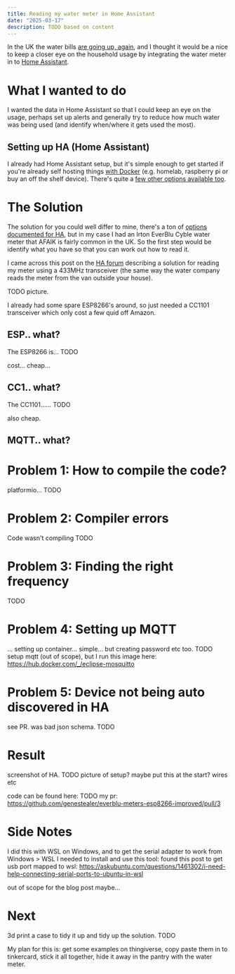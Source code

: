 ```yaml
---
title: Reading my water meter in Home Assistant
date: "2025-03-17"
description: TODO based on content
---
```


In the UK the water bills [are going up, again](https://www.bbc.co.uk/news/articles/c5yd9qzx79go), and I thought it would be a nice to keep a closer eye on the household usage by integrating the water meter in to [Home Assistant](https://www.home-assistant.io/).

# What I wanted to do
I wanted the data in Home Assistant so that I could keep an eye on the usage, perhaps set up alerts and generally try to reduce how much water was being used (and identify when/where it gets used the most). 

## Setting up HA (Home Assistant)
I already had Home Assistant setup, but it's simple enough to get started if you're already self hosting things [with Docker](https://www.home-assistant.io/installation/linux#docker-compose) (e.g. homelab, raspberry pi or buy an off the shelf device). There's quite a [few other options available too](https://www.home-assistant.io/installation/).

# The Solution
The solution for you could well differ to mine, there's a ton of [options documented for HA](https://www.home-assistant.io/docs/energy/water/), but in my case I had an Irton EverBlu Cyble water meter that AFAIK is fairly common in the UK. So the first step would be identify what you have so that you can work out how to read it.

I came across this post on the [HA forum](https://community.home-assistant.io/t/reading-itron-everblu-cyble-rf-enhanced-water-meter-with-esp32-esp8266-and-433mhz-cc1101-home-assistant-mqtt-autodiscovery/833180) describing a solution for reading my meter using a 433MHz transceiver (the same way the water company reads the meter from the van outside your house).

TODO picture.

I already had some spare ESP8266's around, so just needed a CC1101 transceiver which only cost a few quid off Amazon.

## ESP.. what?
The ESP8266 is... TODO

cost... cheap...

## CC1.. what?
The CC1101...... TODO

also cheap.

## MQTT.. what?

# Problem 1: How to compile the code?
platformio... TODO

# Problem 2: Compiler errors
Code wasn't compiling TODO

# Problem 3: Finding the right frequency
TODO 

# Problem 4: Setting up MQTT
... setting up container... simple... but creating password etc too. TODO
setup mqtt (out of scope), but I run this image here: https://hub.docker.com/_/eclipse-mosquitto

# Problem 5: Device not being auto discovered in HA
see PR. was bad json schema. TODO

# Result
screenshot of HA. TODO
picture of setup? maybe put this at the start? wires etc

code can be found here: TODO
my pr: https://github.com/genestealer/everblu-meters-esp8266-improved/pull/3

# Side Notes
I did this with WSL on Windows, and to get the serial adapter to work from Windows > WSL I needed to install and use this tool:
found this post to get usb port mapped to wsl: https://askubuntu.com/questions/1461302/i-need-help-connecting-serial-ports-to-ubuntu-in-wsl

out of scope for the blog post maybe...

# Next
3d print a case to tidy it up and tidy up the solution. TODO

My plan for this is: get some examples on thingiverse, copy paste them in to tinkercard, stick it all together, hide it away in the pantry with the water meter.
